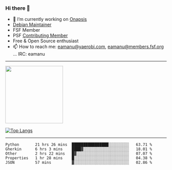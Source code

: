 ### Hi there 👋


- 🔭 I’m currently working on [Onapsis](http://onapsis.com)
- [Debian Maintainer](https://qa.debian.org/developer.php?login=eamanu%40yaerobi.com)
- FSF Member
- PSF [Contributing Member](https://www.python.org/psf/membership/#what-membership-classes-are-there)
- Free & Open Source enthusiast 
- 📫 How to reach me: eamanu@yaerobi.com, eamanu@members.fsf.org ... IRC: eamanu

---

<img height="180em" src="https://github-readme-stats.vercel.app/api?theme=dark&username=eamanu&show_icons=true&hide_border=true&&count_private=true&include_all_commits=true" />

[![Top Langs](https://github-readme-stats.vercel.app/api/top-langs/?theme=dark&username=eamanu&layout=compact)](https://github.com/anuraghazra/github-readme-stats)

---

<!--START_SECTION:waka-->
```text
Python       21 hrs 26 mins  ████████████████░░░░░░░░░   63.71 % 
Gherkin      6 hrs 3 mins    ████▓░░░░░░░░░░░░░░░░░░░░   18.01 % 
Other        2 hrs 22 mins   █▓░░░░░░░░░░░░░░░░░░░░░░░   07.07 % 
Properties   1 hr 28 mins    █░░░░░░░░░░░░░░░░░░░░░░░░   04.38 % 
JSON         57 mins         ▓░░░░░░░░░░░░░░░░░░░░░░░░   02.86 % 
```
<!--END_SECTION:waka-->
